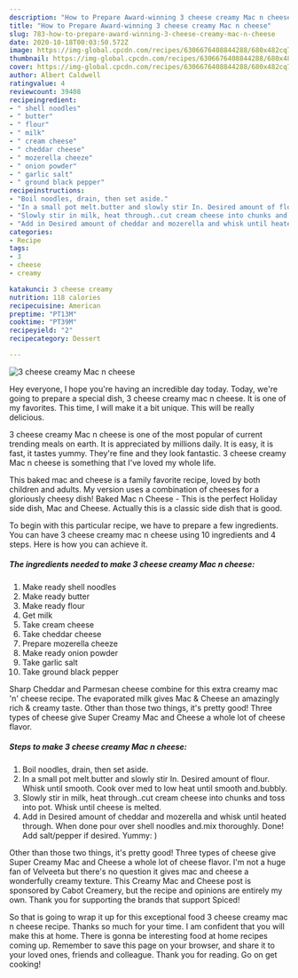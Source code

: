 ```yaml
---
description: "How to Prepare Award-winning 3 cheese creamy Mac n cheese"
title: "How to Prepare Award-winning 3 cheese creamy Mac n cheese"
slug: 783-how-to-prepare-award-winning-3-cheese-creamy-mac-n-cheese
date: 2020-10-18T00:03:50.572Z
image: https://img-global.cpcdn.com/recipes/6306676408844288/680x482cq70/3-cheese-creamy-mac-n-cheese-recipe-main-photo.jpg
thumbnail: https://img-global.cpcdn.com/recipes/6306676408844288/680x482cq70/3-cheese-creamy-mac-n-cheese-recipe-main-photo.jpg
cover: https://img-global.cpcdn.com/recipes/6306676408844288/680x482cq70/3-cheese-creamy-mac-n-cheese-recipe-main-photo.jpg
author: Albert Caldwell
ratingvalue: 4
reviewcount: 39408
recipeingredient:
- " shell noodles"
- " butter"
- " flour"
- " milk"
- " cream cheese"
- " cheddar cheese"
- " mozerella cheeze"
- " onion powder"
- " garlic salt"
- " ground black pepper"
recipeinstructions:
- "Boil noodles, drain, then set aside."
- "In a small pot melt.butter and slowly stir In. Desired amount of flour. Whisk until smooth. Cook over med to low heat until smooth and.bubbly."
- "Slowly stir in milk, heat through..cut cream cheese into chunks and toss into pot. Whisk until cheese is melted."
- "Add in Desired amount of cheddar and mozerella and whisk until heated through. When done pour over shell noodles and.mix thoroughly. Done! Add salt/pepper if desired. Yummy: )"
categories:
- Recipe
tags:
- 3
- cheese
- creamy

katakunci: 3 cheese creamy 
nutrition: 118 calories
recipecuisine: American
preptime: "PT13M"
cooktime: "PT39M"
recipeyield: "2"
recipecategory: Dessert

---
```



![3 cheese creamy Mac n cheese](https://img-global.cpcdn.com/recipes/6306676408844288/680x482cq70/3-cheese-creamy-mac-n-cheese-recipe-main-photo.jpg)

Hey everyone, I hope you're having an incredible day today. Today, we're going to prepare a special dish, 3 cheese creamy mac n cheese. It is one of my favorites. This time, I will make it a bit unique. This will be really delicious.

3 cheese creamy Mac n cheese is one of the most popular of current trending meals on earth. It is appreciated by millions daily. It is easy, it is fast, it tastes yummy. They're fine and they look fantastic. 3 cheese creamy Mac n cheese is something that I've loved my whole life.

This baked mac and cheese is a family favorite recipe, loved by both children and adults. My version uses a combination of cheeses for a gloriously cheesy dish! Baked Mac n Cheese - This is the perfect Holiday side dish, Mac and Cheese. Actually this is a classic side dish that is good.


To begin with this particular recipe, we have to prepare a few ingredients. You can have 3 cheese creamy mac n cheese using 10 ingredients and 4 steps. Here is how you can achieve it.

<!--inarticleads1-->

##### The ingredients needed to make 3 cheese creamy Mac n cheese:

1. Make ready  shell noodles
1. Make ready  butter
1. Make ready  flour
1. Get  milk
1. Take  cream cheese
1. Take  cheddar cheese
1. Prepare  mozerella cheeze
1. Make ready  onion powder
1. Take  garlic salt
1. Take  ground black pepper


Sharp Cheddar and Parmesan cheese combine for this extra creamy mac &#39;n&#39; cheese recipe. The evaporated milk gives Mac &amp; Cheese an amazingly rich &amp; creamy taste. Other than those two things, it&#39;s pretty good! Three types of cheese give Super Creamy Mac and Cheese a whole lot of cheese flavor. 

<!--inarticleads2-->

##### Steps to make 3 cheese creamy Mac n cheese:

1. Boil noodles, drain, then set aside.
1. In a small pot melt.butter and slowly stir In. Desired amount of flour. Whisk until smooth. Cook over med to low heat until smooth and.bubbly.
1. Slowly stir in milk, heat through..cut cream cheese into chunks and toss into pot. Whisk until cheese is melted.
1. Add in Desired amount of cheddar and mozerella and whisk until heated through. When done pour over shell noodles and.mix thoroughly. Done! Add salt/pepper if desired. Yummy: )


Other than those two things, it&#39;s pretty good! Three types of cheese give Super Creamy Mac and Cheese a whole lot of cheese flavor. I&#39;m not a huge fan of Velveeta but there&#39;s no question it gives mac and cheese a wonderfully creamy texture. This Creamy Mac and Cheese post is sponsored by Cabot Creamery, but the recipe and opinions are entirely my own. Thank you for supporting the brands that support Spiced! 

So that is going to wrap it up for this exceptional food 3 cheese creamy mac n cheese recipe. Thanks so much for your time. I am confident that you will make this at home. There is gonna be interesting food at home recipes coming up. Remember to save this page on your browser, and share it to your loved ones, friends and colleague. Thank you for reading. Go on get cooking!
